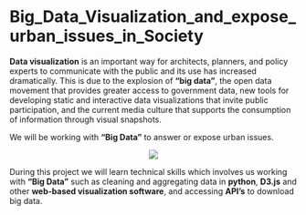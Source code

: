 # Big_Data_Visualization_and_expose_urban_issues_in_Society

**Data visualization** is an important way for architects, planners, and policy experts to communicate with the public and its use has increased dramatically. This is due to the explosion of **“big data”**, the open data movement that provides greater access to government data, new tools for developing static and interactive data visualizations that invite public participation, and the current media culture that supports the consumption of information through visual snapshots.

We will be working with **“Big Data”** to answer or expose urban issues.  

<p align="center"><img src="https://sap.mit.edu/sites/sap.mit.edu/files/styles/banner_image/public/images/exhibits/pedestrianvscar_1.png?itok=IHfhJKQ_" /></p>

During this project we will learn technical skills which involves us working with **“Big Data”** such as cleaning and aggregating data in **python**, **D3.js** and other **web-based visualization software**, and accessing **API’s** to download big data. 



